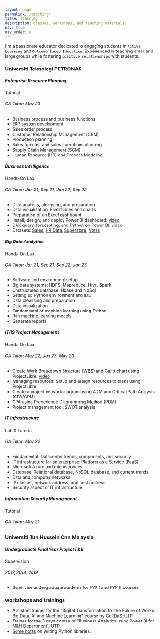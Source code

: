 ```yaml
---
layout: page
permalink: /teaching/
title: teaching
description: classes, workshops, and teaching materials.
nav: true
nav_order: 6
---
```


<!--<div class="row">
    <div class="col-sm mt-3 mt-md-0">
        {% include figure.html path="assets/img/teaching.jpg" class="img-fluid rounded z-depth-1" %}
    </div>
</div>-->

I'm a passionate educator dedicated to engaging students in `Active Learning` and `Outcome Based Education`. Experienced in teaching small and large groups while fostering `positive relationships` with students.

<h3 class="mt-4">Universiti Teknologi PETRONAS</h3>

<div class="card mt-3">
  <div class="p-3">
    <div class="row">
      <div class="col-sm-10">
        <h5 class="font-weight-bold">Enterprise Resource Planning</h5>
      </div>
      <div class="col-sm-2 text-left text-sm-right">
        <span class="badge font-weight-bold warning-color-dark text-uppercase align-middle">Tutorial</span>
      </div>
    </div>
    <h6 class="font-italic mt-2 mt-sm-0">GA Tutor: May 23</h6>
    <ul>
      <li>Business process and business functions</li>
	    <li>ERP system development</li>
	    <li>Sales order process</li>
      <li>Customer Relationship Management (CRM)</li>
      <li>Production planning</li>
      <li>Sales forecast and sales operations planning</li>
      <li>Supply Chain Management (SCM)</li>
      <li>Human Resource (HR) and Process Modeling </li>
	</ul>
  </div>
</div>

<div class="card mt-3">
  <div class="p-3">
    <div class="row">
      <div class="col-sm-10">
        <h5 class="font-weight-bold">Business Intelligence</h5>
      </div>
      <div class="col-sm-2 text-left text-sm-right">
        <span class="badge font-weight-bold warning-color-dark text-uppercase align-middle">Hands-On Lab</span>
      </div>
    </div>
    <h6 class="font-italic mt-2 mt-sm-0">GA Tutor: Jan 21, Sep 21, Jan 22, Sep 22</h6>
    <ul>
      <li>Data analysis, cleansing, and preparation</li>
      <li>Data visualization, Pivot tables and charts</li>
      <li>Preparation of an Excel dashboard</li>
      <li>Install, design, and deploy Power BI dashboard: <a href="https://youtu.be/3BOummMBNJU">video</a></li>
      <li>DAX query, forecasting, and Python on Power BI: <a href="https://youtu.be/KeLI6O5ATaE">video</a></li>
      <li>Datasets: <a href="https://2a10589f-c553-479d-8abf-7980cc48fb12.filesusr.com/ugd/e8f2f2_8bf7af4f1f784dc586b7fbeebfd30012.xlsx?dn=2015%20Sales.xlsx">Sales</a>, <a href="https://2a10589f-c553-479d-8abf-7980cc48fb12.filesusr.com/ugd/e8f2f2_287d6522d075446e8f75b9513da30440.xlsx?dn=HR%20Data-26112019-Cleansed.xlsx">HR Data</a>, <a href="https://2a10589f-c553-479d-8abf-7980cc48fb12.filesusr.com/ugd/e8f2f2_399460a4bb4d4faa840ab8ae7ab1e175.xlsx?dn=Superstore%20(Raw%20data).xlsx">Superstore</a>, <a href="https://2a10589f-c553-479d-8abf-7980cc48fb12.filesusr.com/ugd/e8f2f2_3d66dba3f35f445887873d3e4ac9c169.xlsx?dn=Voting%20figures.xlsx">Votes</a></li>
    </ul>
  </div>
</div>

<div class="card mt-3">
  <div class="p-3">
    <div class="row">
      <div class="col-sm-10">
        <h5 class="font-weight-bold">Big Data Analytics</h5>
      </div>
      <div class="col-sm-2 text-left text-sm-right">
        <span class="badge font-weight-bold warning-color-dark text-uppercase align-middle">Hands-On Lab</span>
      </div>
    </div>
    <h6 class="font-italic mt-2 mt-sm-0">GA Tutor: Jan 21, Sep 21, Sep 22, Jan 23</h6>
  	<ul>
      <li>Software and environment setup</li>
      <li>Big data systems: HDFS, Mapreduce, Hive, Spark</li>
      <li>Unstructured database: Hbase and NoSql</li>
      <li>Setting up Python environment and IDE</li>
      <li>Data cleansing and preparation</li>
      <li>Data visualization</li>
      <li>Fundamental of machine learning using Python</li>
      <li>Run machine learning models</li>
      <li>Generate reports</li>
    </ul>
  </div>
</div>

<div class="card mt-3">
  <div class="p-3">
    <div class="row">
      <div class="col-sm-10">
        <h5 class="font-weight-bold">IT/IS Project Management</h5>
      </div>
      <div class="col-sm-2 text-left text-sm-right">
        <span class="badge font-weight-bold warning-color-dark text-uppercase align-middle">Hands-On Lab</span>
      </div>
    </div>
    <h6 class="font-italic mt-2 mt-sm-0">GA Tutor: May 22, Jan 23, May 23</h6>
    <ul>
      <li>Create Work Breakdown Structure (WBS) and Gantt chart using ProjectLibre: <a href="https://youtu.be/9xwR4JCBaIU">video</a></li>
      <li>Managing resources: Setup and assign resources to tasks using ProjectLibre</li>
      <li>Create a project network diagram using ADM and Critical Path Analysis (CPA/CPM)</li>
      <li>CPA using Precedence Diagramming Method (PDM)</li>
      <li>Project management tool: SWOT analysis</li>
    </ul>
  </div>
</div>

<div class="card mt-3">
  <div class="p-3">
    <div class="row">
      <div class="col-sm-10">
        <h5 class="font-weight-bold">IT Infrastructure</h5>
      </div>
      <div class="col-sm-2 text-left text-sm-right">
        <span class="badge font-weight-bold warning-color-dark text-uppercase align-middle">Lab & Tutorial</span>
      </div>
    </div>
    <h6 class="font-italic mt-2 mt-sm-0">GA Tutor: May 22</h6>
	  <ul>
      <li>Fundamental: Datacenter trends, components, and security</li>
      <li>IT infrastructure for an enterprise: Platform as a Service (PaaS)</li>
      <li>Microsoft Azure and microservices</li>
      <li>Database: Relational database, NoSQL database, and current trends</li>
      <li>Data and computer networks</li>
      <li>IP classes, network address, and host address</li>
      <li>Security aspect of IT infrastructure</li>
    </ul>
  </div>
</div>

<div class="card mt-3">
  <div class="p-3">
    <div class="row">
      <div class="col-sm-10">
        <h5 class="font-weight-bold">Information Security Management</h5>
      </div>
      <div class="col-sm-2 text-left text-sm-right">
        <span class="badge font-weight-bold warning-color-dark text-uppercase align-middle">Tutorial</span>
      </div>
    </div>
    <h6 class="font-italic mt-2 mt-sm-0">GA Tutor: May 21</h6>
  </div>
</div>

<h3 class="mt-4">Universiti Tun Hussein Onn Malaysia</h3>

<div class="card mt-3">
  <div class="p-3">
    <div class="row">
      <div class="col-sm-10">
        <h5 class="font-weight-bold">Undergraduate Final Year Project I & II</h5>
      </div>
      <div class="col-sm-2 text-left text-sm-right">
        <span class="badge font-weight-bold warning-color-dark text-uppercase align-middle">Supervision</span>
      </div>
    </div>
    <h6 class="font-italic mt-2 mt-sm-0">2017, 2018, 2019</h6>
	<ul>
      <li>Supervise undergraduate students for FYP I and FYP II courses</li>
    </ul>
  </div>
</div>

<h3 class="mt-4">workshops and trainings</h3>
<div class="col">
    <ul>
      <li>Assistant trainer for the "Digital Transformation for the Future of Works: Big Data, AI and Machine Learning" course by <a href="https://cerdas.utp.edu.my/cerdas/">CeRDaS-UTP</a>.</li>
      <li>Trainer for the 3 days course of "Business Analytics using Power BI for M&amp;H Department", UTP.</li>
	  <li><a href="https://www.pythoncheatsheet.org/">Some notes</a> on writing Python libraries.</li>
    </ul>
</div>

